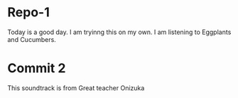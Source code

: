 # Repo-1

Today is a good day.
I am tryinng this on my own.
I am listening to Eggplants and Cucumbers.


# Commit 2 

This soundtrack is from Great teacher Onizuka
